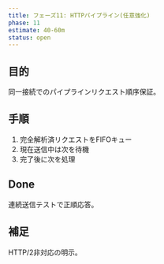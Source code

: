 ```yaml
---
title: フェーズ11: HTTPパイプライン(任意強化)
phase: 11
estimate: 40-60m
status: open
---
```


## 目的
同一接続でのパイプラインリクエスト順序保証。

## 手順
1. 完全解析済リクエストをFIFOキュー
2. 現在送信中は次を待機
3. 完了後に次を処理

## Done
連続送信テストで正順応答。

## 補足
HTTP/2非対応の明示。
